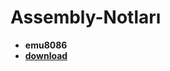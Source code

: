 # Assembly-Notları
- **emu8086**
- [**download**](https://emu8086-microprocessor-emulator.softonic.com.tr/)
